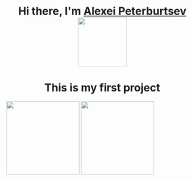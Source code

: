 <h1 align="center">Hi there, I'm <a href="https://peterburtsev.ucoz.net/index.html" target="_blank">Alexei Peterburtsev</a>
<img src="https://peterburtsev.ucoz.net/static/img/pic00.png" height="128"/></h1>
<h1 align="center">This is my first project</h1>
<div class="img-div">
  <img src="https://peterburtsev.ucoz.net/static/img/sert.png" height="192">
  <img src="https://peterburtsev.ucoz.net/static/img/sert2.png" height="192">
</div>